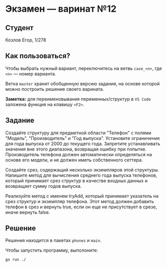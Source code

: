 # Экзамен &mdash; варинат №12
## Студент
Козлов Егор, 1/278

## Как пользоваться?
Чтобы выбрать нужный вариант, переключитесь на ветвь `case_<n>`, где `<n>` &mdash; номер варианта. 

Ветка `master` хранит обобщенную версию задания, на основе которой можно построить решение своего варината.

**Заметка:** для переименовывания переменных/структур в `VS Code` заложена функция на клавишу `<F2>`.

## Задание

Создайте структуру для предметной области "Телефон" с полями "Модель", "Производитель" и "Год выпуска". Установите ограничения для года выпуска от 2000 до текущего года. Запретите устанавливать значения вне этого диапазона, возвращая ошибку при попытке. Производитель телефона должен автоматически определяться на основе его модели, и не должен иметь собственного сеттера.

Создайте срез, содержащий несколько экземпляров этой структуры. Напишите метод для вычисления среднего года выпуска телефонов, который принимает срез структур в качестве входных данных и возвращает сумму годов выпуска.

Реализуйте метод с именем tryAdd, который принимает указатель на срез структур и экземпляр телефона. Этот метод должен добавить телефон в срез и вернуть true, если он еще не присутствует в срезе, иначе вернуть false.

## Решение
Решения находится в пакетах `phones` и `main`.

Чтобы запустить программу, выполоните:
```sh
go run ./
```

